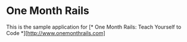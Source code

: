 # One Month Rails

This is the sample application for [* One Month Rails: Teach Yourself to Code *][http://www.onemonthrails.com]